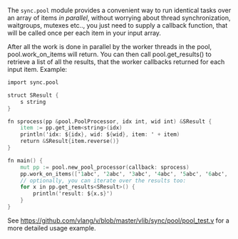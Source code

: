 
The `sync.pool` module provides a convenient way to run identical tasks over
an array of items *in parallel*, without worrying about thread synchronization,
waitgroups, mutexes etc.., you just need to supply a callback function, that
will be called once per each item in your input array.

After all the work is done in parallel by the worker threads in the pool,
pool.work_on_items will return. You can then call pool.get_results<Result>()
to retrieve a list of all the results, that the worker callbacks returned
for each input item. Example:

```v
import sync.pool

struct SResult {
	s string
}

fn sprocess(pp &pool.PoolProcessor, idx int, wid int) &SResult {
	item := pp.get_item<string>(idx)
	println('idx: ${idx}, wid: ${wid}, item: ' + item)
	return &SResult{item.reverse()}
}

fn main() {
	mut pp := pool.new_pool_processor(callback: sprocess)
	pp.work_on_items(['1abc', '2abc', '3abc', '4abc', '5abc', '6abc', '7abc'])
	// optionally, you can iterate over the results too:
	for x in pp.get_results<SResult>() {
		println('result: ${x.s}')
	}
}
```

See https://github.com/vlang/v/blob/master/vlib/sync/pool/pool_test.v for a
more detailed usage example.
